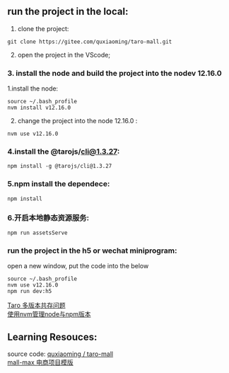 ## run the project in the local:  
1. clone the project:  
```
git clone https://gitee.com/quxiaoming/taro-mall.git 
```
2. open the project in the VScode;  
### 3. install the node and build the project into the nodev 12.16.0   
1.install the node:  
```
source ~/.bash_profile  
nvm install v12.16.0
```
2. change the project into the node 12.16.0 :
```
nvm use v12.16.0
```
### 4.install the @tarojs/cli@1.3.27:  
```
npm install -g @tarojs/cli@1.3.27
```
### 5.npm install the dependece:  
```
npm install 
```
### 6.开启本地静态资源服务:
```
npm run assetsServe
```
### run the project in the h5 or wechat miniprogram:  
open a new window, put the code into the below
```
source ~/.bash_profile  
nvm use v12.16.0 
npm run dev:h5 
```
[Taro 多版本共存问题](https://nervjs.github.io/taro/docs/GETTING-STARTED/)   
[使用nvm管理node与npm版本](https://juejin.im/post/6844903861157642247)   
## Learning Resouces:  
source code: 
[quxiaoming / taro-mall](https://gitee.com/quxiaoming/taro-mall)   
[mall-max 电商项目模版](http://taro-ext.jd.com/plugin/view/5de8754fbd239e2ab60fa8b2)   
